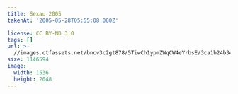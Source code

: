 ```yaml
---
title: Sexau 2005
takenAt: '2005-05-28T05:55:08.000Z'

license: CC BY-ND 3.0
tags: []
url: >-
  //images.ctfassets.net/bncv3c2gt878/5TiwCh1ypmZWqCW4eYrbsE/3ca1b24b3489f5b177ffffa7d917ccec/sexau-2005_4559693745_o
size: 1146594
image:
  width: 1536
  height: 2048
---
```

